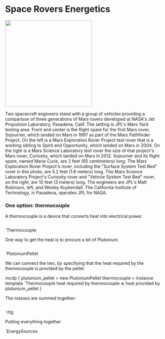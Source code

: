 <meta name="mcdp-library" content='rover_energetics'/>

# Space Rovers Energetics


<img figure-id="fig:space_rovers"
       src="space_rovers.small.jpg" style='width: 20em'/>


<figcaption id='fig:space_rovers:caption'>
 Two spacecraft engineers stand with a group of vehicles providing a comparison of three generations of Mars rovers developed at NASA's Jet Propulsion Laboratory, Pasadena, Calif. The setting is JPL's Mars Yard testing area. Front and center is the flight spare for the first Mars rover, Sojourner, which landed on Mars in 1997 as part of the Mars Pathfinder Project. On the left is a Mars Exploration Rover Project test rover that is a working sibling to Spirit and Opportunity, which landed on Mars in 2004. On the right is a Mars Science Laboratory test rover the size of that project's Mars rover, Curiosity, which landed on Mars in 2012. Sojourner and its flight spare, named Marie Curie, are 2 feet (65 centimeters) long. The Mars Exploration Rover Project's rover, including the "Surface System Test Bed" rover in this photo, are 5.2 feet (1.6 meters) long. The Mars Science Laboratory Project's Curiosity rover and "Vehicle System Test Bed" rover, on the right, are 10 feet (3 meters) long. The engineers are JPL's Matt Robinson, left, and Wesley Kuykendall. The California Institute of Technology, in Pasadena, operates JPL for NASA.

 <!-- Source: [NASA/JPL/Caltech](http://marsrovers.jpl.nasa.gov/gallery/press/opportunity/20120117a.html). -->
</figcaption>

### One option: thermocouple

A thermocouple is a device that converts heat into electrical power.

<col2>
    <pre class="mcdp" id="Thermocouple" label='Thermocouple.mcdp'></pre>
    <render class="ndp_graph_templatized_labeled">`Thermocouple</render>
</col2>

One way to get the heat is to procure a bit of Plutonium.

<col2>
      <pre class="mcdp" id="PlutoniumPellet" label='PlutoniumPellet.mcdp'></pre>
      <render class="ndp_graph_templatized_labeled">`PlutoniumPellet</render>
</col2>

We can connect the two, by specifying that the heat required by the
thermocouple is provided by the pellet:

<render style='max-width: 100%' class="ndp_graph_enclosed" id="plutonium_plus_thermocouple" enclosed="false">
mcdp {
  plutonium_pellet = new PlutoniumPellet
  thermocouple = instance template `Thermocouple
  heat required by thermocouple ≼ heat provided by plutonium_pellet
}
</render>


The masses are summed together:

<col1>
<pre class="mcdp" id='rtig'></pre>

<render  style='max-width: 100%' class="ndp_graph_enclosed">`rtig</render>
</col1>

Putting everything together


<render  style='max-width: 100%' class='ndp_graph_normal'>
  `EnergySources
</render>
